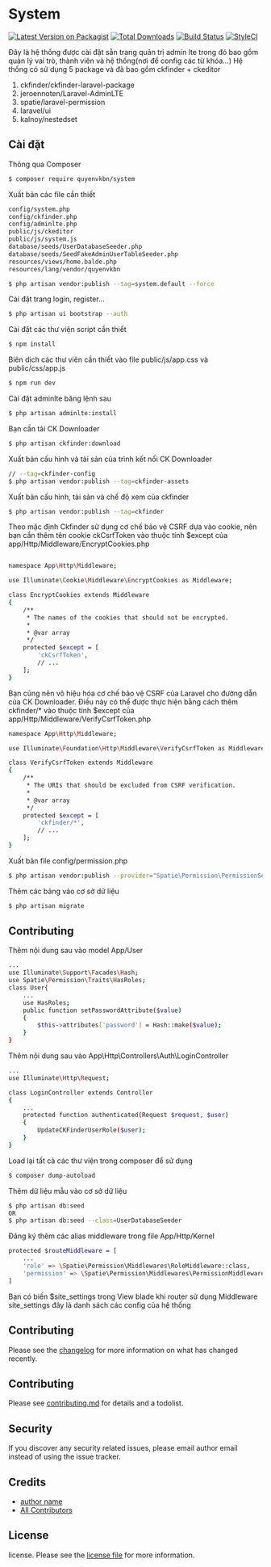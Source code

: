 # System

[![Latest Version on Packagist][ico-version]][link-packagist]
[![Total Downloads][ico-downloads]][link-downloads]
[![Build Status][ico-travis]][link-travis]
[![StyleCI][ico-styleci]][link-styleci]

Đây là hệ thống được cài đặt sẵn trang quản trị admin lte trong đó bao gồm quản lý vai trò, thành viên và hệ thống(nơi để config các từ khóa...)
Hệ thống có sử dụng 5 package và đã bao gồm ckfinder + ckeditor
1. ckfinder/ckfinder-laravel-package
2. jeroennoten/Laravel-AdminLTE
3. spatie/laravel-permission
4. laravel/ui
5. kalnoy/nestedset
## Cài đặt

Thông qua Composer

``` bash
$ composer require quyenvkbn/system
```

Xuất bản các file cần thiết
``` bash
config/system.php
config/ckfinder.php
config/adminlte.php
public/js/ckeditor
public/js/system.js
database/seeds/UserDatabaseSeeder.php
database/seeds/SeedFakeAdminUserTableSeeder.php
resources/views/home.balde.php
resources/lang/vendor/quyenvkbn

$ php artisan vendor:publish --tag=system.default --force
```

Cài đặt trang login, register...

``` bash
$ php artisan ui bootstrap --auth
```

Cài đặt các thư viện script cần thiết

``` bash
$ npm install
```

Biên dịch các thư viên cần thiết vào file public/js/app.css và public/css/app.js

``` bash
$ npm run dev
```

Cài đặt adminlte băng lệnh sau

``` bash
$ php artisan adminlte:install
```

Bạn cần tải CK Downloader

``` bash
$ php artisan ckfinder:download
```

Xuất bản cấu hình và tài sản của trình kết nối CK Downloader

``` bash
// --tag=ckfinder-config
$ php artisan vendor:publish --tag=ckfinder-assets
```

Xuất bản cấu hình, tài sản và chế độ xem của ckfinder

``` bash
$ php artisan vendor:publish --tag=ckfinder
```

Theo mặc định Ckfinder sử dụng cơ chế bảo vệ CSRF dựa vào cookie, nên bạn cần thêm tên cookie ckCsrfToken vào thuộc tính $except của app/Http/Middleware/EncryptCookies.php

``` bash

namespace App\Http\Middleware;

use Illuminate\Cookie\Middleware\EncryptCookies as Middleware;

class EncryptCookies extends Middleware
{
    /**
     * The names of the cookies that should not be encrypted.
     *
     * @var array
     */
    protected $except = [
        'ckCsrfToken',
        // ...
    ];
}
```

Bạn cũng nên vô hiệu hóa cơ chế bảo vệ CSRF của Laravel cho đường dẫn của CK Downloader. Điều này có thể được thực hiện bằng cách thêm ckfinder/* vào thuộc tính $except của app/Http/Middleware/VerifyCsrfToken.php

``` bash
namespace App\Http\Middleware;

use Illuminate\Foundation\Http\Middleware\VerifyCsrfToken as Middleware;

class VerifyCsrfToken extends Middleware
{
    /**
     * The URIs that should be excluded from CSRF verification.
     *
     * @var array
     */
    protected $except = [
        'ckfinder/*',
        // ...
    ];
}
```

Xuất bản file config/permission.php

``` bash
$ php artisan vendor:publish --provider="Spatie\Permission\PermissionServiceProvider"
```

Thêm các bảng vào cơ sở dữ liệu

``` bash
$ php artisan migrate
```

## Contributing

Thêm nội dung sau vào model App/User

``` bash
...
use Illuminate\Support\Facades\Hash;
use Spatie\Permission\Traits\HasRoles;
class User{
    ...
    use HasRoles;
    public function setPasswordAttribute($value)
    {
        $this->attributes['password'] = Hash::make($value);
    }
}

```

Thêm nội dung sau vào App\Http\Controllers\Auth\LoginController

``` bash
...
use Illuminate\Http\Request;

class LoginController extends Controller
{
    ...
    protected function authenticated(Request $request, $user)
    {
        UpdateCKFinderUserRole($user);
    }
}

```

Load lại tất cả các thư viện trong composer để sử dụng 

``` bash
$ composer dump-autoload
```

Thêm dữ liệu mẫu vào cơ sở dữ liệu

``` bash
$ php artisan db:seed
OR
$ php artisan db:seed --class=UserDatabaseSeeder
```

Đăng ký thêm các alias middleware trong file App/Http/Kernel

``` bash
protected $routeMiddleware = [
    ... 
    'role' => \Spatie\Permission\Middlewares\RoleMiddleware::class,
    'permission' => \Spatie\Permission\Middlewares\PermissionMiddleware::class,
]
```

Bạn có biến $site_settings trong View blade khi router sử dụng Middleware site_settings đây là danh sách các config của hệ thống

## Contributing

Please see the [changelog](changelog.md) for more information on what has changed recently.

## Contributing

Please see [contributing.md](contributing.md) for details and a todolist.

## Security

If you discover any security related issues, please email author email instead of using the issue tracker.

## Credits

- [author name][link-author]
- [All Contributors][link-contributors]

## License

license. Please see the [license file](license.md) for more information.

[ico-version]: https://img.shields.io/packagist/v/quyenvkbn/system.svg?style=flat-square
[ico-downloads]: https://img.shields.io/packagist/dt/quyenvkbn/system.svg?style=flat-square
[ico-travis]: https://img.shields.io/travis/quyenvkbn/system/master.svg?style=flat-square
[ico-styleci]: https://styleci.io/repos/12345678/shield

[link-packagist]: https://packagist.org/packages/quyenvkbn/system
[link-downloads]: https://packagist.org/packages/quyenvkbn/system
[link-travis]: https://travis-ci.org/quyenvkbn/system
[link-styleci]: https://styleci.io/repos/12345678
[link-author]: https://github.com/quyenvkbn
[link-contributors]: ../../contributors
